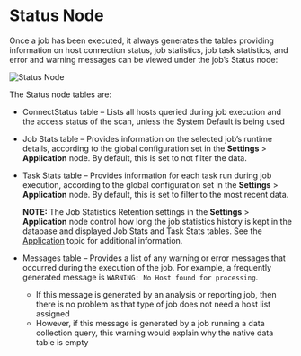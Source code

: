 # Status Node

Once a job has been executed, it always generates the tables providing information on host connection status, job statistics, job task statistics, and error and warning messages can be viewed under the job’s Status node:

![Status Node](/img/product_docs/accessanalyzer/accessanalyzer/enterpriseauditor/admin/jobs/job/statusnode.png)

The Status node tables are:

- ConnectStatus table – Lists all hosts queried during job execution and the access status of the scan, unless the System Default is being used
- Job Stats table – Provides information on the selected job’s runtime details, according to the global configuration set in the __Settings__ > __Application__ node. By default, this is set to not filter the data.
- Task Stats table – Provides information for each task run during job execution, according to the global configuration set in the __Settings__ > __Application__ node. By default, this is set to filter to the most recent data.

  __NOTE:__ The Job Statistics Retention settings in the __Settings__ > __Application__ node control how long the job statistics history is kept in the database and displayed Job Stats and Task Stats tables. See the [Application](/docs/accessanalyzer/accessanalyzer/enterpriseauditor/admin/settings/application/overview.md) topic for additional information.
- Messages table – Provides a list of any warning or error messages that occurred during the execution of the job. For example, a frequently generated message is ```WARNING: No Host found for processing```.

  - If this message is generated by an analysis or reporting job, then there is no problem as that type of job does not need a host list assigned
  - However, if this message is generated by a job running a data collection query, this warning would explain why the native data table is empty
